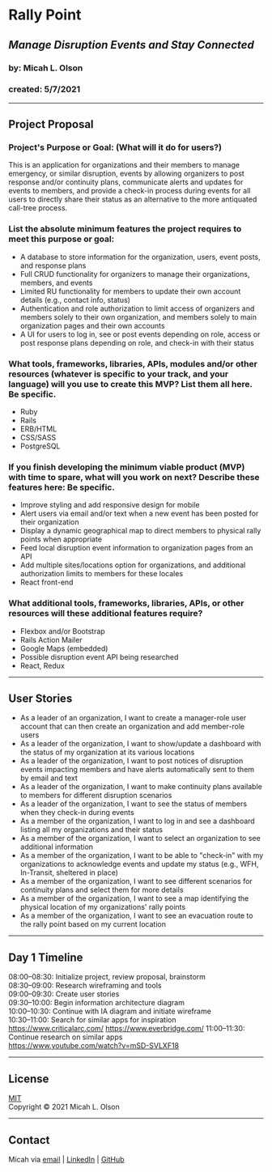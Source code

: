# Rally Point
## _Manage Disruption Events and Stay Connected_
### by: Micah L. Olson
### created: 5/7/2021

---
## Project Proposal
### Project's Purpose or Goal: (What will it do for users?)
This is an application for organizations and their members to manage emergency, or similar disruption, events by allowing organizers to post response and/or continuity plans, communicate alerts and updates for events to members, and provide a check-in process during events for all users to directly share their status as an alternative to the more antiquated call-tree process.

### List the absolute minimum features the project requires to meet this purpose or goal:
* A database to store information for the organization, users, event posts, and response plans
* Full CRUD functionality for organizers to manage their organizations, members, and events
* Limited RU functionality for members to update their own account details (e.g., contact info, status)
* Authentication and role authorization to limit access of organizers and members solely to their own organization, and members solely to main organization pages and their own accounts
* A UI for users to log in, see or post events depending on role, access or post response plans depending on role, and check-in with their status

### What tools, frameworks, libraries, APIs, modules and/or other resources (whatever is specific to your track, and your language) will you use to create this MVP? List them all here. Be specific.
* Ruby
* Rails
* ERB/HTML
* CSS/SASS
* PostgreSQL

### If you finish developing the minimum viable product (MVP) with time to spare, what will you work on next? Describe these features here: Be specific.
* Improve styling and add responsive design for mobile
* Alert users via email and/or text when a new event has been posted for their organization
* Display a dynamic geographical map to direct members to physical rally points when appropriate
* Feed local disruption event information to organization pages from an API
* Add multiple sites/locations option for organizations, and additional authorization limits to members for these locales
* React front-end

### What additional tools, frameworks, libraries, APIs, or other resources will these additional features require?
* Flexbox and/or Bootstrap
* Rails Action Mailer
* Google Maps (embedded)
* Possible disruption event API being researched
* React, Redux

--- 

## User Stories
* As a leader of an organization, I want to create a manager-role user account that can then create an organization and add member-role users
* As a leader of the organization, I want to show/update a dashboard with the status of my organization at its various locations
* As a leader of the organization, I want to post notices of disruption events impacting members and have alerts automatically sent to them by email and text
* As a leader of the organization, I want to make continuity plans available to members for different disruption scenarios
* As a leader of the organization, I want to see the status of members when they check-in during events
* As a member of the organization, I want to log in and see a dashboard listing all my organizations and their status 
* As a member of the organization, I want to select an organization to see additional information
* As a member of the organization, I want to be able to "check-in" with my organizations to acknowledge events and update my status (e.g., WFH, In-Transit, sheltered in place)
* As a member of the organization, I want to see different scenarios for continuity plans and select them for more details
* As a member of the organization, I want to see a map identifying the physical location of my organizations' rally points
* As a member of the organization, I want to see an evacuation route to the rally point based on my current location

---

## Day 1 Timeline
08:00–08:30: Initialize project, review proposal, brainstorm  
08:30–09:00: Research wireframing and tools  
09:00–09:30: Create user stories  
09:30–10:00: Begin information architecture diagram  
10:00–10:30: Continue with IA diagram and initiate wireframe  
10:30–11:00: Search for similar apps for inspiration  
  https://www.criticalarc.com/
  https://www.everbridge.com/
11:00–11:30: Continue research on similar apps  
  https://www.youtube.com/watch?v=mSD-SVLXF18
  


---

## License
[MIT](https://choosealicense.com/licenses/mit/)  
Copyright &copy; 2021 Micah L. Olson  

---

## Contact
Micah via [email](mailto:micah.olson@protonmail.com) | [LinkedIn](https://www.linkedin.com/in/micah-lewis-olson/) | [GitHub](https://github.com/MicahOlson)
